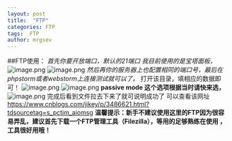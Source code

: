 ```yaml
---
layout: post
title:  "FTP"
categories: FTP
tags:  FTP
author: mrgsev
---
```

##FTP使用：
*首先你要开放端口，默认的21端口 我目前使用的是宝塔面板，*
![image.png](https://upload-images.jianshu.io/upload_images/15073013-c428ad7c9b1347f0.png?imageMogr2/auto-orient/strip%7CimageView2/2/w/1240)
![image.png](https://upload-images.jianshu.io/upload_images/15073013-6687818af1ed663d.png?imageMogr2/auto-orient/strip%7CimageView2/2/w/1240)
*然后再你的服务器上也配置相同的端口号，最后在phpstorm或者webstorm上连接测试就可以了。*
打开该目录，填相应的数据即可！
![image.png](https://upload-images.jianshu.io/upload_images/15073013-b5eac7e4dc2ac9ef.png?imageMogr2/auto-orient/strip%7CimageView2/2/w/1240)
![image.png](https://upload-images.jianshu.io/upload_images/15073013-4d01464dfeb0c158.png?imageMogr2/auto-orient/strip%7CimageView2/2/w/1240)
**passive mode 这个选项根据当时请快来选，**
![image.png](https://upload-images.jianshu.io/upload_images/15073013-d5b6ecafb44e2f30.png?imageMogr2/auto-orient/strip%7CimageView2/2/w/1240)
完成后看到文件拉去下来了就可说明成功了
可以查看该网址
https://www.cnblogs.com/jikey/p/3486621.html?tdsourcetag=s_pctim_aiomsg
**温馨提示：新手不建议使用这里的FTP因为很容易弄乱，建议首先下载一个FTP管理工具（Filezilla），等用的足够熟练在使用 ，工具很好用哦！**
